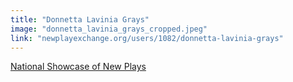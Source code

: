 ```yaml
---
title: "Donnetta Lavinia Grays"
image: "donnetta_lavinia_grays_cropped.jpeg"
link: "newplayexchange.org/users/1082/donnetta-lavinia-grays"
---
```


[National Showcase of New Plays](/affiliated-artists/national-showcase-of-new-plays)